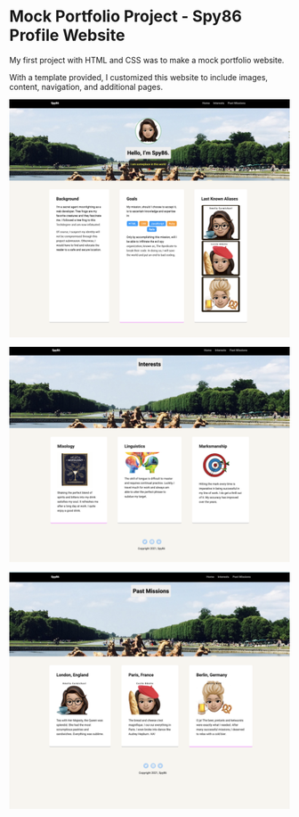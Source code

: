 # Mock Portfolio Project - Spy86 Profile Website

My first project with HTML and CSS was to make a mock portfolio website.

With a template provided, I customized this website to include images, content, navigation, and additional pages.

![homepage](screenshots/1.png)

![interests-page](screenshots/2.png)

![past-missions-page](screenshots/3.png)
